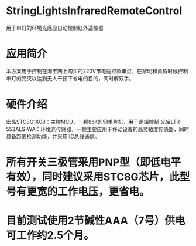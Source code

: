 # StringLightsInfraredRemoteControl
用于串灯的环境光感应自动控制红外遥控器
# 应用简介
本方案用于控制在淘宝网上购买的220V市电遥控款串灯，在黎明和黄昏时候控制串灯的亮灭以达到无人干预下省电的目的，同时解双手。
# 硬件介绍
宏晶STC8G1K08：主控MCU，一颗8bit的51单片机，用于逻辑控制
光宝LTR-553ALS-WA：环境光传感器，一颗主要应用于移动设备的高灵敏度传感器，同时具备距离检测功能，并采用IIC总线通信。

# 所有开关三极管采用PNP型（即低电平有效），同时建议采用STC8G芯片，此型号有更宽的工作电压，更省电。
# 目前测试使用2节碱性AAA（7号）供电可工作约2.5个月。
